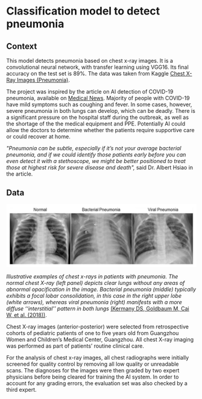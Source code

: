 # Classification model to detect pneumonia

## Context

This model detects pneumonia based on chest x-ray images. It is a convolutional neural network, with transfer learning using VGG16. Its final accuracy on the test set is 89%. The data was taken from Kaggle [Chest X-Ray Images (Pneumonia)](https://www.kaggle.com/paultimothymooney/chest-xray-pneumonia).

The project was inspired by the article on AI detection of COVID-19 pneumonia, available on [Medical News](https://www.news-medical.net/news/20200409/Ai-used-to-detect-COVID-19-pneumonia.aspx). Majority of people with COVID-19 have mild symptoms such as coughing and fever. In some cases, however, severe pneumonia in both lungs can develop, which can be deadly. There is a significant pressure on the hospital staff during the outbreak, as well as the shortage of the the medical equipment and PPE. Potentially AI could allow the doctors to determine whether the patients require supportive care or could recover at home.

_"Pneumonia can be subtle, especially if it’s not your average bacterial pneumonia, and if we could identify those patients early before you can even detect it with a stethoscope, we might be better positioned to treat those at highest risk for severe disease and death",_ said Dr. Albert Hsiao in the article.

## Data

<img src='assets/intro_01.png' />

*Illustrative examples of chest x-rays in patients with pneumonia. The normal chest X-ray (left panel) depicts clear lungs without any areas of abnormal opacification in the image. Bacterial pneumonia (middle) typically exhibits a focal lobar consolidation, in this case in the right upper lobe (white arrows), whereas viral pneumonia (right) manifests with a more diffuse ‘‘interstitial’’ pattern in both lungs* [(Kermany DS, Goldbaum M, Cai W, et al. (2018))]('http://www.cell.com/cell/fulltext/S0092-86741830154-5).

Chest X-ray images (anterior-posterior) were selected from retrospective cohorts of pediatric patients of one to five years old from Guangzhou Women and Children’s Medical Center, Guangzhou. All chest X-ray imaging was performed as part of patients’ routine clinical care.

For the analysis of chest x-ray images, all chest radiographs were initially screened for quality control by removing all low quality or unreadable scans. The diagnoses for the images were then graded by two expert physicians before being cleared for training the AI system. In order to account for any grading errors, the evaluation set was also checked by a third expert.
